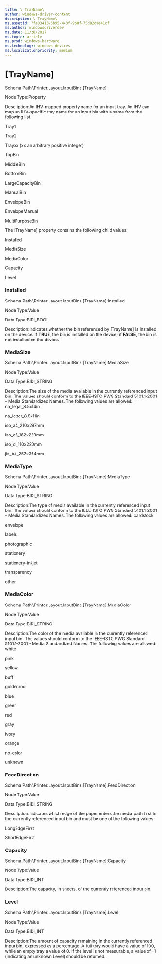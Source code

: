 ```yaml
---
title: \ TrayName\
author: windows-driver-content
description: \ TrayName\
ms.assetid: 7fa03413-5b95-443f-9b0f-75d82d0e41cf
ms.author: windowsdriverdev
ms.date: 11/28/2017
ms.topic: article
ms.prod: windows-hardware
ms.technology: windows-devices
ms.localizationpriority: medium
---
```


# \[TrayName\]


Schema Path:\\Printer.Layout.InputBins.\[TrayName\]

Node Type:Property

Description:An IHV-mapped property name for an input tray. An IHV can map an IHV-specific tray name for an input bin with a name from the following list.

Tray1

Tray2

Trayxx (xx an arbitrary positive integer)

TopBin

MiddleBin

BottomBin

LargeCapacityBin

ManualBin

EnvelopeBin

EnvelopeManual

MultiPurposeBin

The \[TrayName\] property contains the following child values:

Installed

MediaSize

MediaColor

Capacity

Level

### <span id="installed"></span><span id="INSTALLED"></span> Installed

Schema Path:\\Printer.Layout.InputBins.\[TrayName\]:Installed

Node Type:Value

Data Type:BIDI\_BOOL

Description:Indicates whether the bin referenced by \[TrayName\] is installed on the device. If **TRUE**, the bin is installed on the device; if **FALSE**, the bin is not installed on the device.

### <span id="mediasize"></span><span id="MEDIASIZE"></span> MediaSize

Schema Path:\\Printer.Layout.InputBins.\[TrayName\]:MediaSize

Node Type:Value

Data Type:BIDI\_STRING

Description:The size of the media available in the currently referenced input bin. The values should conform to the IEEE-ISTO PWG Standard 5101.1-2001 - Media Standardized Names.
The following values are allowed:
na\_legal\_8.5x14in

na\_letter\_8.5x11in

iso\_a4\_210x297mm

iso\_c5\_162x229mm

iso\_dl\_110x220mm

jis\_b4\_257x364mm

### <span id="mediatype"></span><span id="MEDIATYPE"></span> MediaType

Schema Path:\\Printer.Layout.InputBins.\[TrayName\]:MediaType

Node Type:Value

Data Type:BIDI\_STRING

Description:The type of media available in the currently referenced input bin. The values should conform to the IEEE-ISTO PWG Standard 5101.1-2001 - Media Standardized Names.
The following values are allowed:
cardstock

envelope

labels

photographic

stationery

stationery-inkjet

transparency

other

### <span id="mediacolor"></span><span id="MEDIACOLOR"></span> MediaColor

Schema Path:\\Printer.Layout.InputBins.\[TrayName\]:MediaColor

Node Type:Value

Data Type:BIDI\_STRING

Description:The color of the media available in the currently referenced input bin. The values should conform to the IEEE-ISTO PWG Standard 5101.1-2001 - Media Standardized Names.
The following values are allowed:
white

pink

yellow

buff

goldenrod

blue

green

red

gray

ivory

orange

no-color

unknown

### <span id="feeddirection"></span><span id="FEEDDIRECTION"></span> FeedDirection

Schema Path:\\Printer.Layout.InputBins.\[TrayName\]:FeedDirection

Node Type:Value

Data Type:BIDI\_STRING

Description:Indicates which edge of the paper enters the media path first in the currently referenced input bin and must be one of the following values:

LongEdgeFirst

ShortEdgeFirst

### <span id="capacity"></span><span id="CAPACITY"></span> Capacity

Schema Path:\\Printer.Layout.InputBins.\[TrayName\]:Capacity

Node Type:Value

Data Type:BIDI\_INT

Description:The capacity, in sheets, of the currently referenced input bin.

### <span id="level"></span><span id="LEVEL"></span> Level

Schema Path:\\Printer.Layout.InputBins.\[TrayName\]:Level

Node Type:Value

Data Type:BIDI\_INT

Description:The amount of capacity remaining in the currently referenced input bin, expressed as a percentage. A full tray would have a value of 100, while an empty tray a value of 0. If the level is not measurable, a value of -1 (indicating an unknown Level) should be returned.

 

 




